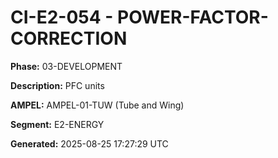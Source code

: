 # CI-E2-054 - POWER-FACTOR-CORRECTION

**Phase:** 03-DEVELOPMENT

**Description:** PFC units

**AMPEL:** AMPEL-01-TUW (Tube and Wing)

**Segment:** E2-ENERGY

**Generated:** 2025-08-25 17:27:29 UTC

